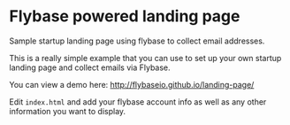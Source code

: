 # Flybase powered landing page

Sample startup landing page using flybase to collect email addresses.

This is a really simple example that you can use to set up your own startup landing page and collect emails via Flybase.

You can view a demo here: http://flybaseio.github.io/landing-page/

Edit `index.html` and add your flybase account info as well as any other information you want to display.
